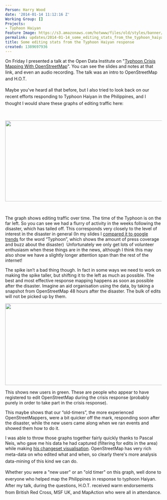 ```yaml
---
Person: Harry Wood
date: '2014-01-14 11:12:16 Z'
Working Group: []
Projects:
- Typhoon Haiyan
Feature Image: https://s3.amazonaws.com/hotwww/files/old/styles/banner/public/haiyan-new-users-graph.png
permalink: updates/2014-01-14_some_editing_stats_from_the_typhoon_haiyan_response
title: Some editing stats from the Typhoon Haiyan response
created: 1389697936
---
```

<p>On Friday I presented a talk at the Open Data Institute on "<a title="Slides, notes, and audio from my talk" href="http://www.harrywood.co.uk/blog/2014/01/14/typhoon-openstreetmap-odi/">Typhoon Crisis Mapping With OpenStreetMap</a>". You can see the slides and notes at that link, and even an audio recording.&nbsp;<span style="line-height: 1.538em;">The talk was an intro to OpenStreetMap and H.O.T. &nbsp;</span></p><p><span style="line-height: 1.538em;">Maybe you've heard all that before, </span><span style="line-height: 1.538em;">but I also tried to </span><span style="line-height: 1.538em;">look back on our recent efforts responding to Typhoon Haiyan in the Philippines, and I thought I would share these graphs of editing traffic here:</span></p><p>&nbsp;</p><p><a href="http://hot.openstreetmap.org/sites/default/files/haiyan-editing-graph.png"><span style="line-height: 1.538em;"><img class="image-large" src="https://s3.amazonaws.com/hotwww/files/old/styles/large/public/haiyan-editing-graph.png?itok=RMlf7XC6" alt="" style="width:510px;height:260px"></span></a></p><p>&nbsp;</p><p>The graph shows editing traffic over time. The time of the Typhoon is on the far left. So you can see we had a flurry of activity in the weeks following the disaster, which has tailed off.&nbsp;This corresponds very closely to the level of interest in the disaster in general (In my slides I <a href="http://www.harrywood.co.uk/blog/2014/01/14/typhoon-openstreetmap-odi/#slide21">compared it to google trends</a> for the word “Typhoon”, which shows the amount of press coverage and buzz about the disaster) &nbsp;Unfortunately we only get lots of volunteer enthusiasm when these things are in the news, although I think this may also show we have a slightly longer attention span than the rest of the internet!</p><p>The spike isn’t a bad thing though. In fact in some ways we need to work on making the spike taller, but shifting it to the left as much as possible. The best and most effective response mapping happens as soon as possible after the disaster.&nbsp;Imagine an aid organisation using the data, by taking a snapshot from OpenStreetMap 48 hours after the disaster. The bulk of edits will not be picked up by them.</p><p><a href="http://hot.openstreetmap.org/sites/default/files/haiyan-new-users-graph.png"><span style="line-height: 1.538em;"><img class="image-large" src="https://s3.amazonaws.com/hotwww/files/old/styles/large/public/haiyan-new-users-graph.png?itok=OitFsEKc" alt="" style="width:510px;height:263px"></span></a></p><p>This shows new users in green. These are people who appear to have registered to edit OpenStreetMap during the crisis response (probably purely in order to take part in the crisis response).</p><p>This maybe shows that our “old-timers”, the more experienced OpenStreetMappers, were a bit quicker off the mark, responding soon after the disaster, while the new users came along when we ran events and showed them how to do it.</p><p>I was able to throw those graphs together fairly quickly thanks to Pascal Neis, who gave me his data he had captured (filtering for edits in the area) while making <a href="http://resultmaps.neis-one.org/osm-typhoon-haiyan-2013">his changeset visualisation</a>. OpenStreetMap has very rich meta-data on who edited what and when, so c<span style="line-height: 1.538em;">learly there's more analysis data-mining of this kind we can do.</span><span style="line-height: 1.538em;">&nbsp;</span></p><p><span style="line-height: 1.538em;">Whether you were a "new user" or an "old timer" on this graph, well done to everyone who helped map the Philippines in response to typhoon Haiyan. After my talk, during the questions, H.O.T. received warm endorsements from British Red Cross, MSF UK, and MapAction who were all in attendance.</span></p><p>&nbsp;</p><p>&nbsp;</p>
